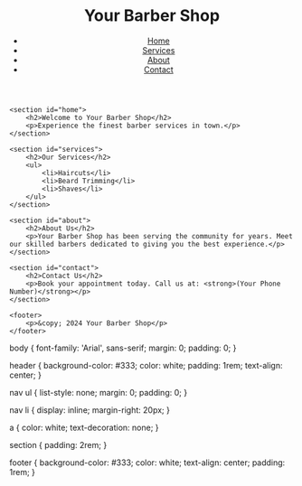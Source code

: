 <!DOCTYPE html>
<html lang="en">
<head>
    <meta charset="UTF-8">
    <meta name="viewport" content="width=device-width, initial-scale=1.0">
    <link rel="stylesheet" href="styles.css">
    <title>Your Barber Shop</title>
</head>
<body>
    <header>
        <h1>Your Barber Shop</h1>
        <nav>
            <ul>
                <li><a href="#home">Home</a></li>
                <li><a href="#services">Services</a></li>
                <li><a href="#about">About</a></li>
                <li><a href="#contact">Contact</a></li>
            </ul>
        </nav>
    </header>

    <section id="home">
        <h2>Welcome to Your Barber Shop</h2>
        <p>Experience the finest barber services in town.</p>
    </section>

    <section id="services">
        <h2>Our Services</h2>
        <ul>
            <li>Haircuts</li>
            <li>Beard Trimming</li>
            <li>Shaves</li>
        </ul>
    </section>

    <section id="about">
        <h2>About Us</h2>
        <p>Your Barber Shop has been serving the community for years. Meet our skilled barbers dedicated to giving you the best experience.</p>
    </section>

    <section id="contact">
        <h2>Contact Us</h2>
        <p>Book your appointment today. Call us at: <strong>(Your Phone Number)</strong></p>
    </section>

    <footer>
        <p>&copy; 2024 Your Barber Shop</p>
    </footer>
</body>
</html>
body {
    font-family: 'Arial', sans-serif;
    margin: 0;
    padding: 0;
}

header {
    background-color: #333;
    color: white;
    padding: 1rem;
    text-align: center;
}

nav ul {
    list-style: none;
    margin: 0;
    padding: 0;
}

nav li {
    display: inline;
    margin-right: 20px;
}

a {
    color: white;
    text-decoration: none;
}

section {
    padding: 2rem;
}

footer {
    background-color: #333;
    color: white;
    text-align: center;
    padding: 1rem;
}

